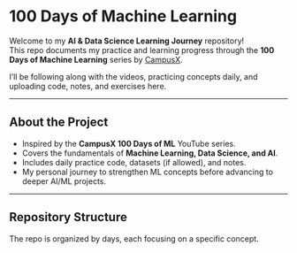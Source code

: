 # 100 Days of Machine Learning  

Welcome to my **AI & Data Science Learning Journey** repository!  
This repo documents my practice and learning progress through the **100 Days of Machine Learning** series by [CampusX](https://www.youtube.com/playlist?list=PLKnIA16_Rmvbr7zKYQuBfsVkjoLcJgxHH).  

I’ll be following along with the videos, practicing concepts daily, and uploading code, notes, and exercises here.  

---

## About the Project  
- Inspired by the **CampusX 100 Days of ML** YouTube series.  
- Covers the fundamentals of **Machine Learning, Data Science, and AI**.  
- Includes daily practice code, datasets (if allowed), and notes.  
- My personal journey to strengthen ML concepts before advancing to deeper AI/ML projects.  

---

## Repository Structure  
The repo is organized by days, each focusing on a specific concept. 


